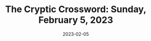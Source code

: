 ---
title: 'The Cryptic Crossword: Sunday, February 5, 2023'
date: 2023-02-05
tags:
  - cryptic
  - posts
layout: layouts/post.njk
---